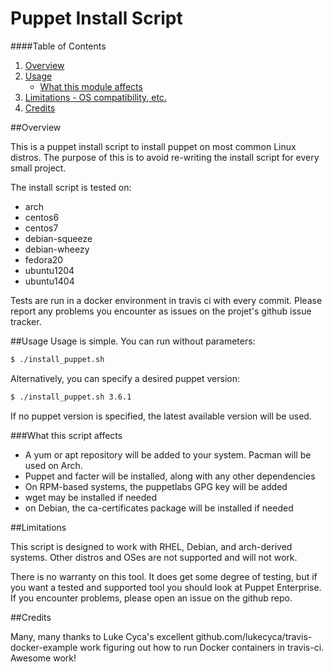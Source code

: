 Puppet Install Script
=============================

####Table of Contents

1. [Overview](#overview)
4. [Usage](#usage)
    * [What this module affects](#what-this-module-affects)
5. [Limitations - OS compatibility, etc.](#limitations)
7. [Credits](#credits)

##Overview

This is a puppet install script to install puppet on most common Linux distros.
The purpose of this is to avoid re-writing the install script for every small
project.

The install script is tested on:
- arch
- centos6
- centos7
- debian-squeeze
- debian-wheezy
- fedora20
- ubuntu1204
- ubuntu1404

Tests are run in a docker environment in travis ci with every commit. Please
report any problems you encounter as issues on the projet's github issue tracker.


##Usage
Usage is simple. You can run without parameters:
```bash
$ ./install_puppet.sh
```

Alternatively, you can specify a desired puppet version:
```bash
$ ./install_puppet.sh 3.6.1
```

If no puppet version is specified, the latest available version will be used.

###What this script affects

* A yum or apt repository will be added to your system. Pacman will be used on Arch.
* Puppet and facter will be installed, along with any other dependencies
* On RPM-based systems, the puppetlabs GPG key will be added
* wget may be installed if needed
* on Debian, the ca-certificates package will be installed if needed

##Limitations

This script is designed to work with RHEL, Debian, and arch-derived systems.
Other distros and OSes are not supported and will not work.

There is no warranty on this tool. It does get some degree of testing, but if
you want a tested and supported tool you should look at Puppet Enterprise. If
you encounter problems, please open an issue on the github repo.

##Credits

Many, many thanks to Luke Cyca's excellent github.com/lukecyca/travis-docker-example
work figuring out how to run Docker containers in travis-ci. Awesome work!
